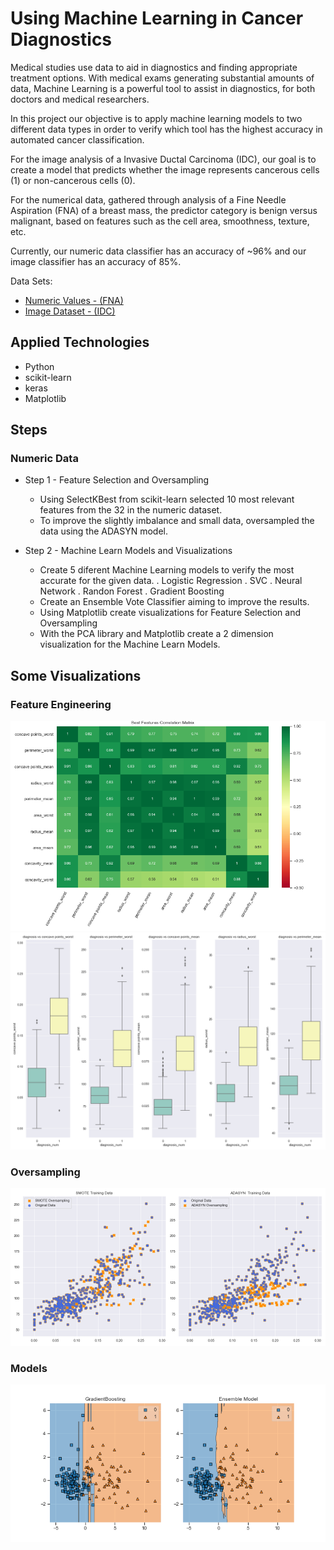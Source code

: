 # Using Machine Learning in Cancer Diagnostics

Medical studies use data to aid in diagnostics and finding appropriate treatment options. With medical exams generating substantial amounts of data, Machine Learning is a powerful tool to assist in diagnostics, for both doctors and medical researchers.

In this project our objective is to apply machine learning models to two different data types in order to verify which tool has the highest accuracy in automated cancer classification.

For the image analysis of a Invasive Ductal Carcinoma (IDC), our goal is to create a model that predicts whether the image represents cancerous cells (1) or non-cancerous cells (0). 

For the numerical data, gathered through analysis of a Fine Needle Aspiration (FNA) of a breast mass, the predictor category is benign versus malignant, based on features such as the cell area, smoothness, texture, etc.

Currently, our numeric data classifier has an accuracy of ~96% and our image classifier has an accuracy of 85%.

Data Sets: 
* [Numeric Values - (FNA)](https://www.kaggle.com/uciml/breast-cancer-wisconsin-data)
* [Image Dataset - (IDC)](https://www.kaggle.com/paultimothymooney/breast-histopathology-images)

## Applied Technologies
* Python
* scikit-learn
* keras
* Matplotlib

## Steps
### Numeric Data
* Step 1 - Feature Selection and Oversampling
  - Using SelectKBest from scikit-learn selected 10 most relevant features from the 32 in the numeric dataset.
  - To improve the slightly imbalance and small data, oversampled the data using the ADASYN model.

* Step 2 - Machine Learn Models and Visualizations
  - Create 5 diferent Machine Learning models to verify the most accurate for the given data.
    . Logistic Regression
    . SVC
    . Neural Network
    . Randon Forest
    . Gradient Boosting
  - Create an Ensemble Vote Classifier aiming to improve the results.
  - Using Matplotlib create visualizations for Feature Selection and Oversampling
  - With the PCA library and Matplotlib create a 2 dimension visualization for the Machine Learn Models.

## Some Visualizations
### Feature Engineering
![](/images/01_best_features_correlation.png)
![](/images/03_best_features_vs_diagnosis1.png)
### Oversampling
![](/images/08_oversampling_visualization2.png)
### Models
![](/images/11_model_visualization3_GB_EM.png)

